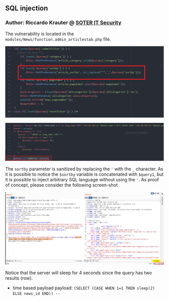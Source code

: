 ## SQL injection

### Author: Riccardo Krauter @ [SOTER IT Security](https://soteritsecurity.com)

The vulnerability is located in the `modules/News/function.admin_articlestab.php` file.

![alt img](sca_1.PNG)

![alt img](sca_2.PNG)

The `sortby` parameter is sanitized by replacing the `'` with the `_` character. As it is possible to notice the `$sortby` variable is concatenated with `$query1`, but it is possible to inject arbitrary SQL language without using the `'`.
As proof of concept, please consider the following screen-shot

![alt img](sqli_poc.PNG)

Notice that the server will sleep for 4 seconds since the query has two results (row).

* time based payload payload: `(SELECT (CASE WHEN 1=1 THEN sleep(2) ELSE news_id END)) -- `

